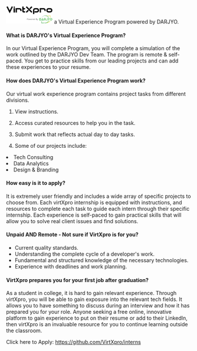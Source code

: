 <img src="https://github.com/DARJYO/virtXpro/blob/main/img/vxp.png" height="25%" width="25%">    
a Virtual Experience Program powered by DARJYO.

#### What is DARJYO's Virtual Experience Program?

In our Virtual Experience Program, you will complete a simulation of the work outlined by the DARJYO Dev Team. The program is remote & self-paced. You get to practice skills from our leading projects and can add these experiences to your resume.

#### How does DARJYO's Virtual Experience Program work?

Our virtual work experience program contains project tasks from different divisions.
1. View instructions.
2. Access curated resources to help you in the task.
3. Submit work that reflects actual day to day tasks.

4. Some of our projects include:
<li>Tech Consulting 
<li>Data Analytics 
<li>Design & Branding 

#### How easy is it to apply?

It is extremely user friendly and includes a wide array of specific projects to choose from. Each virtXpro internship is equipped with instructions, and resources to complete each task to guide each intern through their specific internship. Each experience is self-paced to gain practical skills that will allow you to solve real client issues and find solutions.

#### Unpaid AND Remote - Not sure if VirtXpro is for you?

- Current quality standards.
- Understanding the complete cycle of a developer's work.
- Fundamental and structured knowledge of the necessary technologies.
- Experience with deadlines and work planning.

#### VirtXpro prepares you for your first job after graduation?

As a student in college, it is hard to gain relevant experience. Through virtXpro, you will be able to gain exposure into the relevant tech fields. It allows you to have something to discuss during an interview and how it has prepared you for your role.
Anyone seeking a free online, innovative platform to gain experience to put on their resume or add to their LinkedIn, then virtXpro is an invaluable resource for you to continue learning outside the classroom.


Click here to Apply: https://github.com/VirtXpro/interns
